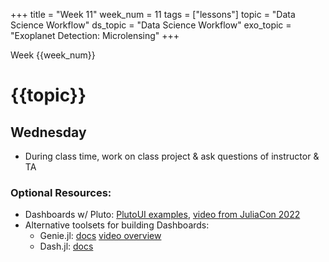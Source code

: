 +++
title = "Week 11"
week_num = 11
tags = ["lessons"]
topic = "Data Science Workflow"
ds_topic = "Data Science Workflow"
exo_topic =  "Exoplanet Detection: Microlensing"
+++

Week {{week_num}}
# {{topic}}

## Wednesday 
- During class time, work on class project & ask questions of instructor & TA

### Optional Resources:
- Dashboards w/ Pluto: [PlutoUI examples](https://juliapluto.github.io/sample-notebook-previews/PlutoUI.jl.html), [video from JuliaCon 2022](https://www.youtube.com/watch?v=dP9UuEL00iM)
- Alternative toolsets for building Dashboards:
   - Genie.jl: [docs](https://genieframework.com/docs/genie/v5/tutorials/1--Overview.html) [video overview](https://www.youtube.com/watch?v=YEQLTCWxDuM)
   - Dash.jl: [docs](https://dash.plotly.com/julia/introduction)


